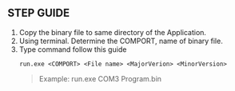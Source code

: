 ## STEP GUIDE
1. Copy the binary file to same directory of the Application.
1. Using terminal. Determine the COMPORT, name of binary file.
1. Type command follow this guide
    ```shell
    run.exe <COMPORT> <File name> <MajorVerion> <MinorVersion>
    ```
    > Example: run.exe COM3 Program.bin
